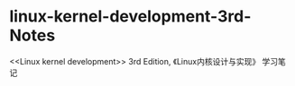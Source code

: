 # linux-kernel-development-3rd-Notes
&lt;&lt;Linux kernel development>> 3rd Edition, 《Linux内核设计与实现》 学习笔记
